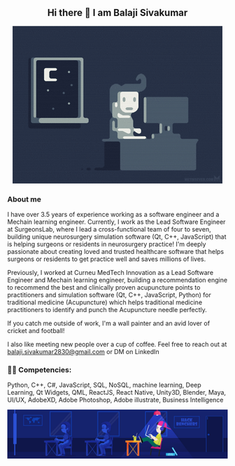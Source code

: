 <h2 align="center">
Hi there 👋 I am Balaji Sivakumar
</h2>

  <p align="center">
    <img src="https://github.com/Balajisivakumar92/Balajisivakumar92/blob/main/github%20profile%20gif/e426702edf874b181aced1e2fa5c6cde.gif">
  </p>

### About me
I have over 3.5 years of experience working as a software engineer and a Mechain learning engineer. Currently, I work as the Lead Software Engineer at SurgeonsLab, where I lead a cross-functional team of four to seven, building unique neurosurgery simulation software (Qt, C++, JavaScript) that is helping surgeons or residents in neurosurgery practice! I'm deeply passionate about creating loved and trusted healthcare software that helps surgeons or residents to get practice well and saves millions of lives.

Previously, I worked at Curneu MedTech Innovation as a Lead Software Engineer and Mechain learning engineer, building a recommendation engine to recommend the best and clinically proven acupuncture points to practitioners and simulation software (Qt, C++, JavaScript, Python) for traditional medicine (Acupuncture) which helps traditional medicine practitioners to identify and punch the Acupuncture needle perfectly.

If you catch me outside of work, I'm a wall painter and an avid lover of cricket and football!

I also like meeting new people over a cup of coffee. Feel free to reach out at balaji.sivakumar2830@gmail.com or DM on LinkedIn

### 🤹🏻 Competencies: 
Python, C++, C#, JavaScript, SQL, NoSQL, machine learning, Deep Learning, Qt Widgets, QML, ReactJS, React Native, Unity3D, Blender, Maya, UI/UX, AdobeXD, Adobe Photoshop, Adobe illustrate, Business Intelligence


  <p align="center">
    <img src="https://github.com/Balajisivakumar92/Balajisivakumar92/blob/main/github%20profile%20gif/79731568097599.5b50bca477735.jpg">
  </p>

